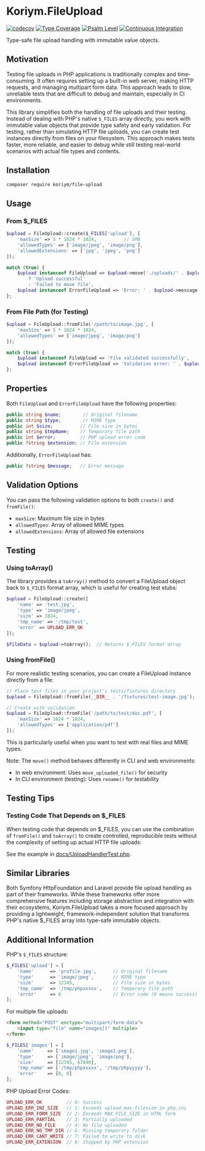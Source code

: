 # Koriym.FileUpload

[![codecov](https://codecov.io/gh/koriym/Koriym.FileUpload/graph/badge.svg?token=pIO7F7vXQR)](https://codecov.io/gh/koriym/Koriym.FileUpload)
[![Type Coverage](https://shepherd.dev/github/koriym/Koriym.FileUpload/coverage.svg)](https://shepherd.dev/github/koriym/Koriym.FileUpload)
[![Psalm Level](https://shepherd.dev/github/koriym/Koriym.FileUpload/level.svg)](https://shepherd.dev/github/koriym/Koriym.FileUpload)
[![Continuous Integration](https://github.com/koriym/Koriym.FileUpload/actions/workflows/continuous-integration.yml/badge.svg)](https://github.com/koriym/Koriym.FileUpload/actions/workflows/continuous-integration.yml)

Type-safe file upload handling with immutable value objects.

## Motivation

Testing file uploads in PHP applications is traditionally complex and time-consuming. It often requires setting up a built-in web server, making HTTP requests, and managing multipart form data. This approach leads to slow, unreliable tests that are difficult to debug and maintain, especially in CI environments.

This library simplifies both the handling of file uploads and their testing. Instead of dealing with PHP's native `$_FILES` array directly, you work with immutable value objects that provide type safety and early validation. For testing, rather than simulating HTTP file uploads, you can create test instances directly from files on your filesystem. This approach makes tests faster, more reliable, and easier to debug while still testing real-world scenarios with actual file types and contents.

## Installation

```bash
composer require koriym/file-upload
```

## Usage

### From $_FILES
```php
$upload = FileUpload::create($_FILES['upload'], [
    'maxSize' => 5 * 1024 * 1024,          // 5MB
    'allowedTypes' => ['image/jpeg', 'image/png'],
    'allowedExtensions' => ['jpg', 'jpeg', 'png']
]);

match (true) {
    $upload instanceof FileUpload => $upload->move('./uploads/' . $upload->name)
        ? 'Upload successful'
        : 'Failed to move file',
    $upload instanceof ErrorFileUpload => 'Error: ' . $upload->message,
};
```

### From File Path (for Testing)
```php
$upload = FileUpload::fromFile('/path/to/image.jpg', [
    'maxSize' => 5 * 1024 * 1024,
    'allowedTypes' => ['image/jpeg', 'image/png']
]);

match (true) {
    $upload instanceof FileUpload => 'File validated successfully',
    $upload instanceof ErrorFileUpload => 'Validation error: ' . $upload->message,
};
```

## Properties

Both `FileUpload` and `ErrorFileUpload` have the following properties:

```php
public string $name;        // Original filename
public string $type;        // MIME type
public int $size;          // File size in bytes
public string $tmpName;    // Temporary file path
public int $error;         // PHP upload error code
public ?string $extension; // File extension
```

Additionally, `ErrorFileUpload` has:
```php
public ?string $message;   // Error message
```

## Validation Options

You can pass the following validation options to both `create()` and `fromFile()`:
- `maxSize`: Maximum file size in bytes
- `allowedTypes`: Array of allowed MIME types
- `allowedExtensions`: Array of allowed file extensions

## Testing

### Using toArray()
The library provides a `toArray()` method to convert a FileUpload object back to `$_FILES` format array, which is useful for creating test stubs:

```php
$upload = FileUpload::create([
    'name' => 'test.jpg',
    'type' => 'image/jpeg',
    'size' => 1024,
    'tmp_name' => '/tmp/test',
    'error' => UPLOAD_ERR_OK
]);

$fileData = $upload->toArray();  // Returns $_FILES format array
```

### Using fromFile()
For more realistic testing scenarios, you can create a FileUpload instance directly from a file:

```php
// Place test files in your project's tests/fixtures directory
$upload = FileUpload::fromFile(__DIR__ . '/fixtures/test-image.jpg');

// Create with validation
$upload = FileUpload::fromFile('/path/to/test/doc.pdf', [
    'maxSize' => 1024 * 1024,
    'allowedTypes' => ['application/pdf']
]);
```

This is particularly useful when you want to test with real files and MIME types.

Note: The `move()` method behaves differently in CLI and web environments:
- In web environment: Uses `move_uploaded_file()` for security
- In CLI environment (testing): Uses `rename()` for testability

## Testing Tips

### Testing Code That Depends on $_FILES

When testing code that depends on $_FILES, you can use the combination of `fromFile()` and `toArray()` to create controlled, reproducible tests without the complexity of setting up actual HTTP file uploads:

See the example in [docs/UploadHandlerTest.php](docs/UploadHandlerTest.php).

## Similar Libraries

Both Symfony HttpFoundation and Laravel provide file upload handling as part of their frameworks. While these frameworks offer more comprehensive features including storage abstraction and integration with their ecosystems, Koriym.FileUpload takes a more focused approach by providing a lightweight, framework-independent solution that transforms PHP's native $_FILES array into type-safe immutable objects.

## Additional Information

PHP's `$_FILES` structure:
```php
$_FILES['upload'] = [
    'name'      => 'profile.jpg',      // Original filename
    'type'      => 'image/jpeg',       // MIME type
    'size'      => 12345,              // File size in bytes
    'tmp_name'  => '/tmp/phpxxxxx',    // Temporary file path
    'error'     => 0                   // Error code (0 means success)
];
```

For multiple file uploads:
```html
<form method="POST" enctype="multipart/form-data">
    <input type="file" name="images[]" multiple>
</form>
```

```php
$_FILES['images'] = [
    'name'     => ['image1.jpg', 'image2.png'],
    'type'     => ['image/jpeg', 'image/png'],
    'size'     => [12345, 67890],
    'tmp_name' => ['/tmp/phpxxxxx', '/tmp/phpyyyyy'],
    'error'    => [0, 0]
];
```

PHP Upload Error Codes:
```php
UPLOAD_ERR_OK         // 0: Success
UPLOAD_ERR_INI_SIZE   // 1: Exceeds upload_max_filesize in php.ini
UPLOAD_ERR_FORM_SIZE  // 2: Exceeds MAX_FILE_SIZE in HTML form
UPLOAD_ERR_PARTIAL    // 3: Partially uploaded
UPLOAD_ERR_NO_FILE    // 4: No file uploaded
UPLOAD_ERR_NO_TMP_DIR // 6: Missing temporary folder
UPLOAD_ERR_CANT_WRITE // 7: Failed to write to disk
UPLOAD_ERR_EXTENSION  // 8: Stopped by PHP extension
```
